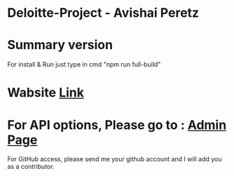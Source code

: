 # Deloitte-Project - Avishai Peretz
# Summary version
For install & Run just type in cmd "npm run full-build"

<h1>Wabsite <a href="https://deloitte-project.herokuapp.com/">Link</a></h1>
<h1>For API options, Please go to : <a href="https://deloitte-project.herokuapp.com/admin">Admin Page</a></h1>

For GitHub access, please send me your github account and I will add you as a contributor.